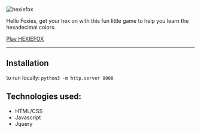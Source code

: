 ![hexiefox](https://user-images.githubusercontent.com/13789291/28380751-1598342c-6c7e-11e7-8f51-6719049abed5.png)

Hello Foxies, get your hex on with this fun little game to help you learn the hexadecimal colors.

[Play HEXIEFOX](https://hexiefox.rondawylie.com)

<hr>

## Installation
to run locally:
``` python3 -m http.server 8000 ```

## Technologies used:
* HTML/CSS
* Javascript
* Jquery
